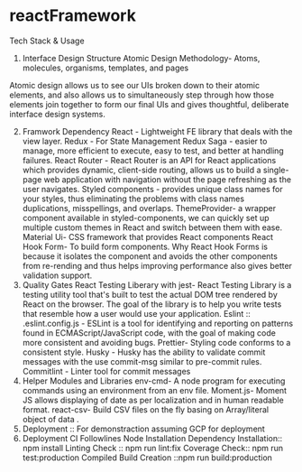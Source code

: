 # reactFramework

Tech Stack & Usage


1. Interface Design Structure
Atomic Design Methodology- Atoms, molecules, organisms, templates, and pages

Atomic design allows us to see our UIs broken down to their atomic elements, and also allows us to simultaneously step through how those elements join together to form our final UIs and gives thoughtful, deliberate interface design systems.

2. Framwork Dependency
React - Lightweight FE library that deals with the view layer.
Redux - For State Management
Redux Saga - easier to manage, more efficient to execute, easy to test, and better at handling failures.
React Router - React Router is an API for React applications which provides dynamic, client-side routing, allows us to build a single-page web application with navigation without the page refreshing as the user navigates.
Styled components - provides unique class names for your styles, thus eliminating the problems with class names duplications, misspellings, and overlaps.
ThemeProvider- a wrapper component available in styled-components, we can quickly set up multiple custom themes in React and switch between them with ease.
Material Ui- CSS framework that provides React components
React Hook Form- To build form components. Why React Hook Forms is because it isolates the component and avoids the other components from re-rending and thus helps improving performance also gives better validation support.
3. Quality Gates
React Testing Liberary with jest- React Testing Library is a testing utility tool that's built to test the actual DOM tree rendered by React on the browser. The goal of the library is to help you write tests that resemble how a user would use your application.
Eslint :: .eslint.config.js - ESLint is a tool for identifying and reporting on patterns found in ECMAScript/JavaScript code, with the goal of making code more consistent and avoiding bugs.
Prettier- Styling code conforms to a consistent style.
Husky - Husky has the ability to validate commit messages with the use commit-msg similar to pre-commit rules.
Commitlint - Linter tool for commit messages
4. Helper Modules and Libraries
env-cmd- A node program for executing commands using an environment from an env file.
Moment.js- Moment JS allows displaying of date as per localization and in human readable format.
react-csv- Build CSV files on the fly basing on Array/literal object of data .
5. Deployment :: For demonstraction assuming GCP for deployment
6. Deployment CI Followlines
Node Installation
Dependency Installation:: npm install
Linting Check :: npm run lint:fix
Coverage Check:: npm run test:production
Compiled Build Creation ::npm run build:production

